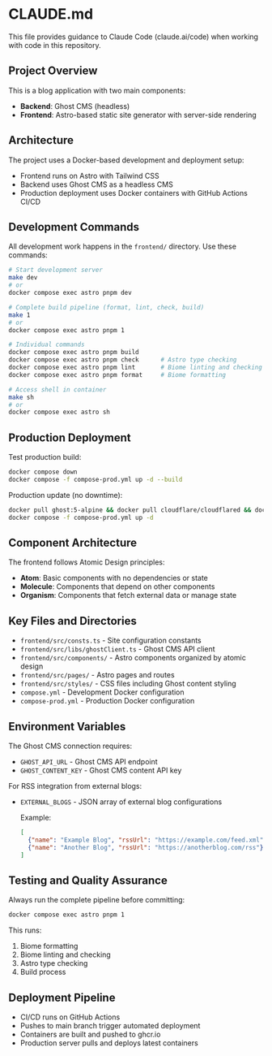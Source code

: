 # CLAUDE.md

This file provides guidance to Claude Code (claude.ai/code) when working with code in this repository.

## Project Overview

This is a blog application with two main components:
- **Backend**: Ghost CMS (headless)
- **Frontend**: Astro-based static site generator with server-side rendering

## Architecture

The project uses a Docker-based development and deployment setup:
- Frontend runs on Astro with Tailwind CSS
- Backend uses Ghost CMS as a headless CMS
- Production deployment uses Docker containers with GitHub Actions CI/CD

## Development Commands

All development work happens in the `frontend/` directory. Use these commands:

```bash
# Start development server
make dev
# or
docker compose exec astro pnpm dev

# Complete build pipeline (format, lint, check, build)
make 1
# or
docker compose exec astro pnpm 1

# Individual commands
docker compose exec astro pnpm build
docker compose exec astro pnpm check      # Astro type checking
docker compose exec astro pnpm lint       # Biome linting and checking
docker compose exec astro pnpm format     # Biome formatting

# Access shell in container
make sh
# or
docker compose exec astro sh
```

## Production Deployment

Test production build:
```bash
docker compose down
docker compose -f compose-prod.yml up -d --build
```

Production update (no downtime):
```bash
docker pull ghost:5-alpine && docker pull cloudflare/cloudflared && docker pull mysql:8.0-debian && docker pull ghcr.io/usuyuki/usuyuki_blog_v2_astro:latest
docker compose -f compose-prod.yml up -d
```

## Component Architecture

The frontend follows Atomic Design principles:
- **Atom**: Basic components with no dependencies or state
- **Molecule**: Components that depend on other components
- **Organism**: Components that fetch external data or manage state

## Key Files and Directories

- `frontend/src/consts.ts` - Site configuration constants
- `frontend/src/libs/ghostClient.ts` - Ghost CMS API client
- `frontend/src/components/` - Astro components organized by atomic design
- `frontend/src/pages/` - Astro pages and routes
- `frontend/src/styles/` - CSS files including Ghost content styling
- `compose.yml` - Development Docker configuration
- `compose-prod.yml` - Production Docker configuration

## Environment Variables

The Ghost CMS connection requires:
- `GHOST_API_URL` - Ghost CMS API endpoint
- `GHOST_CONTENT_KEY` - Ghost CMS content API key

For RSS integration from external blogs:
- `EXTERNAL_BLOGS` - JSON array of external blog configurations
  
  Example:
  ```json
  [
    {"name": "Example Blog", "rssUrl": "https://example.com/feed.xml"},
    {"name": "Another Blog", "rssUrl": "https://anotherblog.com/rss"}
  ]
  ```

## Testing and Quality Assurance

Always run the complete pipeline before committing:
```bash
docker compose exec astro pnpm 1
```

This runs:
1. Biome formatting
2. Biome linting and checking
3. Astro type checking
4. Build process

## Deployment Pipeline

- CI/CD runs on GitHub Actions
- Pushes to main branch trigger automated deployment
- Containers are built and pushed to ghcr.io
- Production server pulls and deploys latest containers